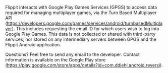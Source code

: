 Flippit interacts with Google Play Games Services (GPGS) to access data required for managing multiplayer games, via the Turn Based Multiplayer API (https://developers.google.com/games/services/android/turnbasedMultiplayer). This includes requesting the email ID for which users wish to log into Google Play Games. This data is not collected or shared with third-party services, nor stored on any intermediary servers between GPGS and the Flippit Android application.

Questions? Feel free to send any email to the developer. Contact information is available on the Google Play store (https://play.google.com/store/apps/details?id=com.ddiehl.android.reversi).
